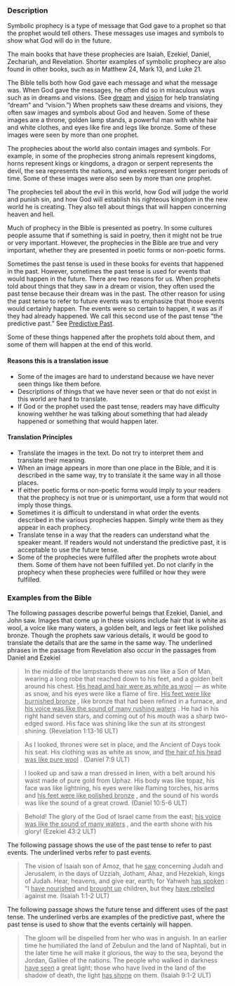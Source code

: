 
### Description

Symbolic prophecy is a type of message that God gave to a prophet so that the prophet would tell others. These messages use images and symbols to show what God will do in the future.

The main books that have these prophecies are Isaiah, Ezekiel, Daniel, Zechariah, and Revelation. Shorter examples of symbolic prophecy are also found in other books, such as in Matthew 24, Mark 13, and Luke 21.

The Bible tells both how God gave each message and what the message was. When God gave the messages, he often did so in miraculous ways such as in dreams and visions. (See [dream](rc://en/tw/dict/bible/other/dream) and [vision](rc://en/tw/dict/bible/other/vision) for help translating “dream” and “vision.”) When prophets saw these dreams and visions, they often saw images and symbols about God and heaven. Some of these images are a throne, golden lamp stands, a powerful man with white hair and white clothes, and eyes like fire and legs like bronze. Some of these images were seen by more than one prophet.

The prophecies about the world also contain images and symbols. For example, in some of the prophecies strong animals represent kingdoms, horns represent kings or kingdoms, a dragon or serpent represents the devil, the sea represents the nations, and weeks represent longer periods of time. Some of these images were also seen by more than one prophet.

The prophecies tell about the evil in this world, how God will judge the world and punish sin, and how God will establish his righteous kingdom in the new world he is creating. They also tell about things that will happen concerning heaven and hell.

Much of prophecy in the Bible is presented as poetry. In some cultures people assume that if something is said in poetry, then it might not be true or very important. However, the prophecies in the Bible are true and very important, whether they are presented in poetic forms or non-poetic forms.

Sometimes the past tense is used in these books for events that happened in the past. However, sometimes the past tense is used for events that would happen in the future. There are two reasons for us. When prophets told about things that they saw in a dream or vision, they often used the past tense because their dream was in the past. The other reason for using the past tense to refer to future events was to emphasize that those events would certainly happen. The events were so certain to happen, it was as if they had already happened. We call this second use of the past tense “the predictive past.” See [Predictive Past](../figs-pastforfuture/01.md).

Some of these things happened after the prophets told about them, and some of them will happen at the end of this world.

#### Reasons this is a translation issue

* Some of the images are hard to understand because we have never seen things like them before.
* Descriptions of things that we have never seen or that do not exist in this world are hard to translate.
* If God or the prophet used the past tense, readers may have difficulty knowing wehther he was talking about something that had aleady happened or something that would happen later.

#### Translation Principles

* Translate the images in the text. Do not try to interpret them and translate their meaning.
* When an image appears in more than one place in the Bible, and it is described in the same way, try to translate it the same way in all those places.
* If either poetic forms or non-poetic forms would imply to your readers that the prophecy is not true or is unimportant, use a form that would not imply those things.
* Sometimes it is difficult to understand in what order the events described in the various prophecies happen. Simply write them as they appear in each prophecy.
* Translate tense in a way that the readers can understand what the speaker meant. If readers would not understand the predictive past, it is acceptable to use the future tense.
* Some of the prophecies were fulfilled after the prophets wrote about them. Some of them have not been fulfilled yet. Do not clarify in the prophecy when these prophecies were fulfilled or how they were fulfilled.


### Examples from the Bible

The following passages describe powerful beings that Ezekiel, Daniel, and John saw. Images that come up in these visions include hair that is white as wool, a voice like many waters, a golden belt, and legs or feet like polished bronze. Though the prophets saw various details, it would be good to translate the details that are the same in the same way. The underlined phrases in the passage from Revelation also occur in the passages from Daniel and Ezekiel

<blockquote> In the middle of the lampstands there was one like a Son of Man, wearing a long robe that reached down to his feet, and a golden belt around his chest.  <u> His head and hair were as white as wool</u> — as white as snow, and his eyes were like a flame of fire. <u> His feet were like burnished bronze</u> , like bronze that had been refined in a furnace, and <u> his voice was like the sound of many rushing waters</u> . He had in his right hand seven stars, and coming out of his mouth was a sharp two-edged sword. His face was shining like the sun at its strongest shining. (Revelation 1:13-16 ULT) </blockquote> 


> As I looked,
> thrones were set in place,
> and the Ancient of Days took his seat.
> His clothing was as white as snow,
> and <u> the hair of his head was like pure wool</u> . (Daniel 7:9 ULT)


<blockquote> I looked up and saw a man dressed in linen, with a belt around his waist made of pure gold from Uphaz. His body was like topaz, his face was like lightning, his eyes were like flaming torches, his arms and <u> his feet were like polished bronze</u> , and the sound of his words was like the sound of a great crowd. (Daniel 10:5-6 ULT)</blockquote> 


> Behold! The glory of the God of Israel came from the east; <u> his voice was like the sound of many waters</u> , and the earth shone with his glory! (Ezekiel 43:2 ULT)


The following passage shows the use of the past tense to refer to past events. The underlined verbs refer to past events.

> The vision of Isaiah son of Amoz, that he <u> saw</u> concerning Judah and Jerusalem, in the days of Uzziah, Jotham, Ahaz, and Hezekiah, kings of Judah.
> Hear, heavens, and give ear, earth; for Yahweh <u> has spoken</u> :
> “I <u> have nourished</u> and <u> brought up</u> children, but they <u> have rebelled</u> against me. (Isaiah 1:1-2 ULT)

The following passage shows the future tense and different uses of the past tense. The underlined verbs are examples of the predictive past, where the past tense is used to show that the events certainly will happen.

> The gloom will be dispelled from her who was in anguish.
> In an earlier time he humiliated
> the land of Zebulun and the land of Naphtali,
> but in the later time he will make it glorious, the way to the sea, beyond the Jordan, Galilee of the nations.
> The people who walked in darkness <u> have seen</u> a great light;
> those who have lived in the land of the shadow of death, the light <u> has shone</u> on them. (Isaiah 9:1-2 ULT)